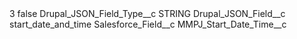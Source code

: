 <?xml version="1.0" encoding="UTF-8"?>
<CustomMetadata xmlns="http://soap.sforce.com/2006/04/metadata" xmlns:xsi="http://www.w3.org/2001/XMLSchema-instance" xmlns:xsd="http://www.w3.org/2001/XMLSchema">
    <label>3</label>
    <protected>false</protected>
    <values>
        <field>Drupal_JSON_Field_Type__c</field>
        <value xsi:type="xsd:string">STRING</value>
    </values>
    <values>
        <field>Drupal_JSON_Field__c</field>
        <value xsi:type="xsd:string">start_date_and_time</value>
    </values>
    <values>
        <field>Salesforce_Field__c</field>
        <value xsi:type="xsd:string">MMPJ_Start_Date_Time__c</value>
    </values>
</CustomMetadata>
